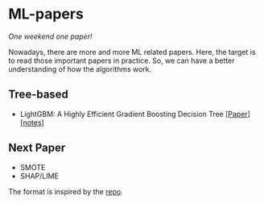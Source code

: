 # ML-papers

*One weekend one paper!*

Nowadays, there are more and more ML related papers. Here, the target is to read those important papers in practice. So, we can have a better understanding of how the algorithms work.

## Tree-based
* LightGBM: A Highly Efficient Gradient Boosting Decision Tree [[Paper]](https://papers.nips.cc/paper/6907-lightgbm-a-highly-efficient-gradient-boosting-decision-tree.pdf) [[notes]](tree-based/LightGBM.md) 



## Next Paper
- SMOTE
- SHAP/LIME

The format is inspired by the [repo](https://github.com/yassouali/ML_paper_notes/).
